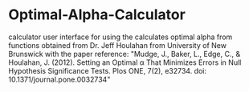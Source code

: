 # Optimal-Alpha-Calculator
calculator user interface for using the calculates optimal alpha from functions obtained from Dr. Jeff Houlahan from University of New Brunswick with the paper reference: "Mudge, J., Baker, L., Edge, C., & Houlahan, J. (2012). Setting an Optimal α That Minimizes Errors in Null Hypothesis Significance Tests. Plos ONE, 7(2), e32734. doi: 10.1371/journal.pone.0032734"
